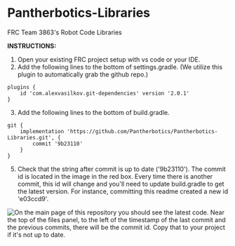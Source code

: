 # Pantherbotics-Libraries
FRC Team 3863's Robot Code Libraries

**INSTRUCTIONS:**
1. Open your existing FRC project setup with vs code or your IDE.
2. Add the following lines to the bottom of settings.gradle. (We utilize this plugin to automatically grab the github repo.)
```
plugins {
    id 'com.alexvasilkov.git-dependencies' version '2.0.1'
}
```
3. Add the following lines to the bottom of build.gradle.
```
git {
    implementation 'https://github.com/Pantherbotics/Pantherbotics-Libraries.git', {
        commit '9b23110'
    }
}
```
5. Check that the string after commit is up to date ('9b23110'). The commit id is located in the image in the red box.
Every time there is another commit, this id will change and you'll need to update build.gradle to get the latest version. For instance, committing this readme created a new id 'e03ccd9'.

![On the main page of this repository you should see the latest code. Near the top of the files panel, to the left of the timestamp of the last commit and the previous commits, there will be the commit id. Copy that to your project if it's not up to date.](https://i.imgur.com/53oLKES.png)

